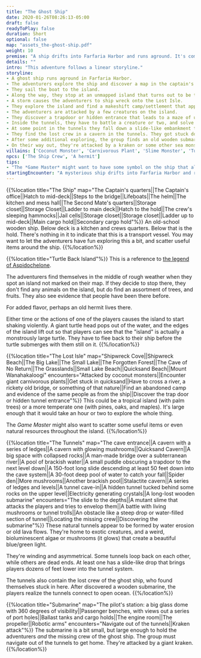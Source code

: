 ```yaml
---
title: "The Ghost Ship"
date: 2020-01-26T08:26:13-05:00
draft: false
readyToPlay: false
duration: Short
optional: false
map: "assets_the-ghost-ship.pdf"
weight: 10
premise: "A ship drifts into Farfaria Harbor and runs aground. It's completely empty.<br><br>There's food still on plates, and cabins filled with the crew's possessions. But there's not a single person to be found on the vessel.<br><br>You do find one clue, though: a map in the captain's cabin that points to a remote island in the Ocean of Lost Sailors.<br><br>*This adventure segues nicely into [Escape from Atlantis](/adventures/escape-from-atlantis/).*"
details: ""
intro: "This adventure follows a linear storyline."
storyline:
- A ghost ship runs aground in Farfaria Harbor.
- The adventurers explore the ship and discover a map in the captain's journal pointing to the Lost Isle.
- They sail the boat to the island.
- Along the way, they stop at an unmapped island that turns out to be the shell of a monstrously large, sleeping sea turtle. The turtle awakens, and the group has to escape before he dives to the depths.
- A storm causes the adventurers to ship wreck onto the Lost Isle.
- They explore the island and find a makeshift camp/settlement that appears to be have been abandoned suddenly.
- The adventurers are attacked by a few creatures on the island.
- They discover a trapdoor or hidden entrance that leads to a maze of underground tunnels, and go explore them.
- Inside the tunnels, they have to battle a creature or two, and solve some problems to keep going.
- At some point in the tunnels they fall down a slide-like embankment that brings them deeper into the tunnel system and prevents them from going back up to the surface.
- They find the lost crew in a cavern in the tunnels. They got stuck down here, too.
- After some additional exploring, the group finds an old wooden submarine in a semi-flooded part of the tunnel. Their ticket out of there!
- On their way out, they're attacked by a kraken or some other sea monster.
villains: ['Coconut Monster', 'Carnivorous Plant', 'Slime Monster', 'Tunnel Trolls', 'Kraken']
npcs: ['The Ship Crew', 'A hermit']
tips:
- "The *Game Master* might want to have some symbol on the ship that also appears at the camp on the Lost Isle to tie together that it's the same crew."
startingEncounter: "A mysterious ship drifts into Farfaria Harbor and runs aground. There doesn't seem to be anyone onboard."
---
```


{{%location title="The Ship" map="The Captain's quarters||The Captain's office||Hatch to mid-deck||Steps to the bridge||Lifeboats||The helm||The kitchen and mess hall||The Second Mate's quarters||Storage closet||Storage Closet||Ladder to main deck||Hatch to the hold||The crew's sleeping hammocks||Jail cells||Storage closet||Storage closet||Ladder up to mid-deck||Main cargo hold||Secondary cargo hold"%}}
An old-school wooden ship. Below deck is a kitchen and crews quarters. Below that is the hold. There's nothing in it to indicate that this is a transport vessel. You may want to let the adventurers have fun exploring this a bit, and scatter useful items around the ship.
{{%/location%}}

{{%location title="Turtle Back Island"%}}
This is a reference to [the legend of Aspidochelone](https://en.wikipedia.org/wiki/Aspidochelone).

The adventurers find themselves in the middle of rough weather when they spot an island not marked on their map. If they decide to stop there, they don't find any animals on the island, but do find an assortment of trees, and fruits. They also see evidence that people have been there before.

For added flavor, perhaps an old hermit lives there.

Either time or the actions of one of the players causes the island to start shaking violently. A giant turtle head pops out of the water, and the edges of the island lift out so that players can see that the "island" is actually a monstrously large turtle. They have to flee back to their ship before the turtle submerges with them still on it.
{{%/location%}}

{{%location title="The Lost Isle" map="Shipwreck Cove||Shipwreck Beach||The Big Lake||The Small Lake||The Forgotten Forest||The Cave of No Return||The Grasslands||Small Lake Beach||Quicksand Beach||Mount Wanahakaloogi" encounters="Attacked by coconut monsters||Encounter giant carnivorous plants||Get stuck in quicksand||Have to cross a river, a rickety old bridge, or something of that nature||Find an abandoned camp and evidence of the same people as from the ship||Discover the trap door or hidden tunnel entrance"%}}
This could be a tropical island (with palm trees) or a more temperate one (with pines, oaks, and maples). It's large enough that it would take an hour or two to explore the whole thing.

The *Game Master* might also want to scatter some useful items or even natural resources throughout the island.
{{%/location%}}

{{%location title="The Tunnels" map="The cave entrance||A cavern with a series of ledges||A cavern with glowing mushrooms||Quicksand Cavern||A big space with collapsed rocks||A man-made bridge over a subterranean river||A pool of brackish water||A small puddle obscuring a trapdoor to the next level down||A 150-foot long slide descending at least 50 feet down into the cave system||A 30-foot deep pool of water to catch your fall||Spider den||More mushrooms||Another brackish pool||Stalactite cavern||A series of ledges and levels||A tunnel cave-in||A hidden tunnel tucked behind some rocks on the upper level||Electricity generating crystals||A long-lost wooden submarine" encounters="The slide to the depths||A mutant slime that attacks the players and tries to envelop them||A battle with living mushrooms or tunnel trolls||An obstacle like a steep drop or water-filled section of tunnel||Locating the missing crew||Discovering the submarine"%}}
These natural tunnels appear to be formed by water erosion or old lava flows. They're home to exotic creatures, and a weird, bioluminescent algae or mushrooms (it glows) that create a beautiful blue/green light.

They're winding and asymmetrical. Some tunnels loop back on each other, while others are dead ends. At least one has a slide-like drop that brings players dozens of feet lower into the tunnel system.

The tunnels also contain the lost crew of the ghost ship, who found themselves stuck in here. After discovered a wooden submarine, the players realize the tunnels connect to open ocean.
{{%/location%}}

{{%location title="Submarine" map="The pilot's station: a big glass dome with 360 degrees of visibility||Passenger benches, with views out a series of port holes||Ballast tanks and cargo holds||The engine room||The propeller||Robotic arms" encounters="Navigate out of the tunnels||Kraken attack"%}}
The submarine is a bit small, but large enough to hold the adventurers *and* the missing crew of the ghost ship. The group must navigate out of the tunnels to get home. They're attacked by a giant kraken.
{{%/location%}}
